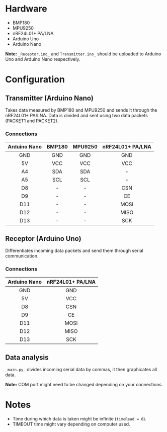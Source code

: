# Hardware
- BMP180
- MPU9250
- nRF24L01+ PA/LNA
- Arduino Uno
- Arduino Nano

**Note:** `_Receptor.ino_` and `Transmitter.ino_` should be uploaded to Arduino Uno and Arduino Nano respectively.


# Configuration
## Transmitter (Arduino Nano)
Takes data measured by BMP180 and MPU9250 and sends it through the nRF24L01+ PA/LNA. Data is divided and sent using two data packets (PACKET1 and PACKET2).

### Connections
| **Arduino Nano** | **BMP180** | **MPU9250** | **nRF24L01+ PA/LNA** |
|:----------------:|:----------:|:-----------:|:--------------------:|
|        GND       |     GND    |     GND     |          GND         |
|        5V        |     VCC    |     VCC     |          VCC         |
|        A4        |     SDA    |     SDA     |           -          |
|        A5        |     SCL    |     SCL     |           -          |
|        D8        |      -     |      -      |          CSN         |
|        D9        |      -     |      -      |          CE          |
|        D11       |      -     |      -      |         MOSI         |
|        D12       |      -     |      -      |         MISO         |
|        D13       |      -     |      -      |          SCK         |

## Receptor (Arduino Uno)
Differentiates incoming data packets and send them through serial communication.

### Connections
| **Arduino Nano** | **nRF24L01+ PA/LNA** |
|:----------------:|:--------------------:|
|        GND       |          GND         |
|        5V        |          VCC         |
|        D8        |          CSN         |
|        D9        |          CE          |
|        D11       |         MOSI         |
|        D12       |         MISO         |
|        D13       |          SCK         |

## Data analysis
`_main.py_` divides incoming serial data by commas, it then graphicates all data.

**Note:** COM port might need to be changed depending on your connections.


# Notes
- Time during which data is taken might be infinite (`timeRead = 0`).
- TIMEOUT time might vary depending on computer used.
